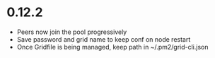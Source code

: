 
# 0.12.2

- Peers now join the pool progressively
- Save password and grid name to keep conf on node restart
- Once Gridfile is being managed, keep path in ~/.pm2/grid-cli.json
